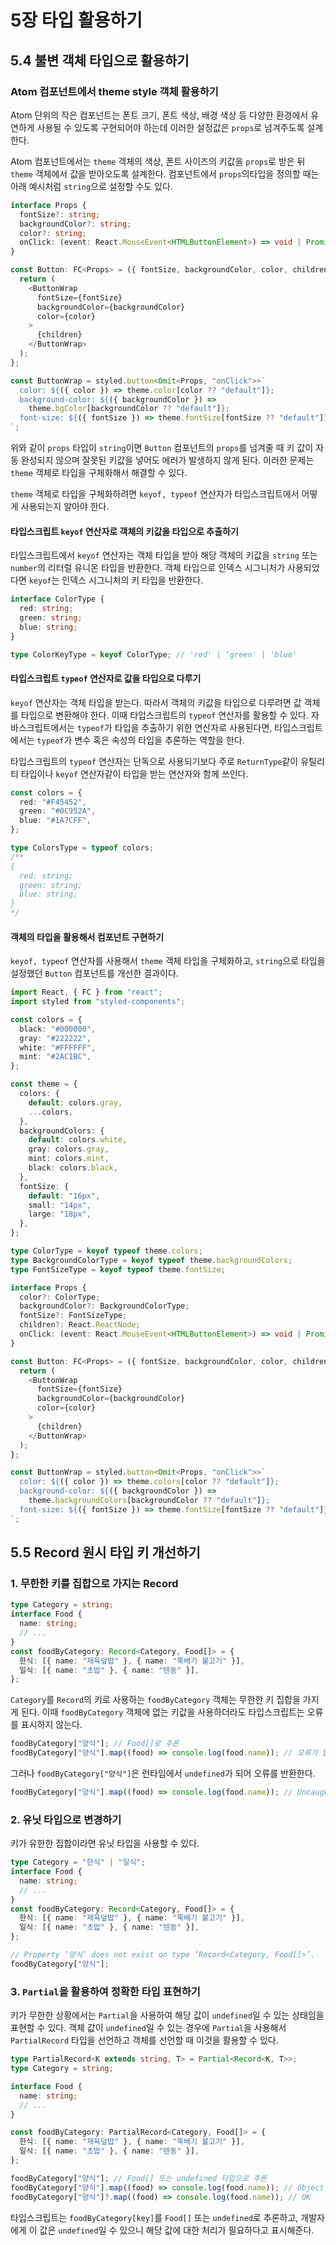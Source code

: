 # 5장 타입 활용하기

## 5.4 불변 객체 타입으로 활용하기

### Atom 컴포넌트에서 theme style 객체 활용하기

Atom 단위의 작은 컴포넌트는 폰트 크기, 폰트 색상, 배경 색상 등 다양한 환경에서 유연하게 사용될 수 있도록 구현되어야 하는데 이러한 설정값은 `props`로 넘겨주도록 설계한다.

Atom 컴포넌트에서는 `theme` 객체의 색상, 폰트 사이즈의 키값을 `props`로 받은 뒤 `theme` 객체에서 값을 받아오도록 설계한다. 컴포넌트에서 `props`의타입을 정의할 때는 아래 예시처럼 `string`으로 설정할 수도 있다.

```ts
interface Props {
  fontSize?: string;
  backgroundColor?: string;
  color?: string;
  onClick: (event: React.MouseEvent<HTMLButtonElement>) => void | Promise<void>;
}

const Button: FC<Props> = ({ fontSize, backgroundColor, color, children }) => {
  return (
    <ButtonWrap
      fontSize={fontSize}
      backgroundColor={backgroundColor}
      color={color}
    >
      {children}
    </ButtonWrap>
  );
};

const ButtonWrap = styled.button<Omit<Props, "onClick">>`
  color: ${({ color }) => theme.color[color ?? "default"]};
  background-color: ${({ backgroundColor }) =>
    theme.bgColor[backgroundColor ?? "default"]};
  font-size: ${({ fontSize }) => theme.fontSize[fontSize ?? "default"]};
`;
```

위와 같이 `props` 타입이 `string`이면 `Button` 컴포넌트의 `props`를 넘겨줄 때 키 값이 자동 완성되지 않으며 잘못된 키값을 넣어도 에러가 발생하지 않게 된다. 이러한 문제는 `theme` 객체로 타입을 구체화해서 해결할 수 있다.

`theme` 객체로 타입을 구체화하려면 `keyof, typeof` 연산자가 타입스크립트에서 어떻게 사용되는지 알아야 한다.

#### 타입스크립트 `keyof` 연산자로 객체의 키값을 타입으로 추출하기

타입스크립트에서 `keyof` 연산자는 객체 타입을 받아 해당 객체의 키값을 `string` 또는 `number`의 리터럴 유니온 타입을 반환한다. 객체 타입으로 인덱스 시그니처가 사용되었다면 `keyof`는 인덱스 시그니처의 키 타입을 반환한다.

```ts
interface ColorType {
  red: string;
  green: string;
  blue: string;
}

type ColorKeyType = keyof ColorType; // 'red' | ‘green' | ‘blue'
```

#### 타입스크립트 `typeof` 연산자로 값을 타입으로 다루기

`keyof` 연산자는 객체 타입을 받는다. 따라서 객체의 키값을 타입으로 다루려면 값 객체를 타입으로 변환해야 한다. 이때 타입스크립트의 `typeof` 연산자를 활용할 수 있다. 자바스크립트에서는 `typeof`가 타입을 추출하기 위한 연산자로 사용된다면, 타입스크립트에서는 `typeof`가 변수 혹은 속성의 타입을 추론하는 역할을 한다.

타입스크립트의 `typeof` 연산자는 단독으로 사용되기보다 주로 `ReturnType`같이 유틸리티 타입이나 `keyof` 연산자같이 타입을 받는 연산자와 함께 쓰인다.

```ts
const colors = {
  red: "#F45452",
  green: "#0C952A",
  blue: "#1A7CFF",
};

type ColorsType = typeof colors;
/**
{
  red: string;
  green: string;
  blue: string;
}
*/
```

#### 객체의 타입을 활용해서 컴포넌트 구현하기

`keyof, typeof` 연산자를 사용해서 `theme` 객체 타입을 구체화하고, `string`으로 타입을 설정했던 `Button` 컴포넌트를 개선한 결과이다.

```ts
import React, { FC } from "react";
import styled from "styled-components";

const colors = {
  black: "#000000",
  gray: "#222222",
  white: "#FFFFFF",
  mint: "#2AC1BC",
};

const theme = {
  colors: {
    default: colors.gray,
    ...colors,
  },
  backgroundColors: {
    default: colors.white,
    gray: colors.gray,
    mint: colors.mint,
    black: colors.black,
  },
  fontSize: {
    default: "16px",
    small: "14px",
    large: "18px",
  },
};

type ColorType = keyof typeof theme.colors;
type BackgroundColorType = keyof typeof theme.backgroundColors;
type FontSizeType = keyof typeof theme.fontSize;

interface Props {
  color?: ColorType;
  backgroundColor?: BackgroundColorType;
  fontSize?: FontSizeType;
  children?: React.ReactNode;
  onClick: (event: React.MouseEvent<HTMLButtonElement>) => void | Promise<void>;
}

const Button: FC<Props> = ({ fontSize, backgroundColor, color, children }) => {
  return (
    <ButtonWrap
      fontSize={fontSize}
      backgroundColor={backgroundColor}
      color={color}
    >
      {children}
    </ButtonWrap>
  );
};

const ButtonWrap = styled.button<Omit<Props, "onClick">>`
  color: ${({ color }) => theme.colors[color ?? "default"]};
  background-color: ${({ backgroundColor }) =>
    theme.backgroundColors[backgroundColor ?? "default"]};
  font-size: ${({ fontSize }) => theme.fontSize[fontSize ?? "default"]};
`;
```

## 5.5 Record 원시 타입 키 개선하기

### 1. 무한한 키를 집합으로 가지는 Record

```ts
type Category = string;
interface Food {
  name: string;
  // ...
}
const foodByCategory: Record<Category, Food[]> = {
  한식: [{ name: "제육덮밥" }, { name: "뚝배기 불고기" }],
  일식: [{ name: "초밥" }, { name: "텐동" }],
};
```

`Category`를 `Record`의 키로 사용하는 `foodByCategory` 객체는 무한한 키 집합을 가지게 된다. 이때 `foodByCategory` 객체에 없는 키값을 사용하더라도 타입스크립트는 오류를 표시하지 않는다.

```ts
foodByCategory["양식"]; // Food[]로 추론
foodByCategory["양식"].map((food) => console.log(food.name)); // 오류가 발생하지 않는다
```

그러나 `foodByCategory["양식"]`은 런타임에서 `undefined`가 되어 오류를 반환한다.

```ts
foodByCategory["양식"].map((food) => console.log(food.name)); // Uncaught TypeError: Cannot read properties of undefined (reading ‘map’)
```

### 2. 유닛 타입으로 변경하기

키가 유한한 집합이라면 유닛 타입을 사용할 수 있다.

```ts
type Category = "한식" | "일식";
interface Food {
  name: string;
  // ...
}
const foodByCategory: Record<Category, Food[]> = {
  한식: [{ name: "제육덮밥" }, { name: "뚝배기 불고기" }],
  일식: [{ name: "초밥" }, { name: "텐동" }],
};

// Property ‘양식’ does not exist on type ‘Record<Category, Food[]>’.
foodByCategory["양식"];
```

### 3. `Partial`을 활용하여 정확한 타입 표현하기

키가 무한한 상황에서는 `Partial`을 사용하여 해당 값이 `undefined`일 수 있는 상태임을 표현할 수 있다. 객체 값이 `undefined`일 수 있는 경우에 `Partial`을 사용해서 `PartialRecord` 타입을 선언하고 객체를 선언할 때 이것을 활용할 수 있다.

```ts
type PartialRecord<K extends string, T> = Partial<Record<K, T>>;
type Category = string;

interface Food {
  name: string;
  // ...
}

const foodByCategory: PartialRecord<Category, Food[]> = {
  한식: [{ name: "제육덮밥" }, { name: "뚝배기 불고기" }],
  일식: [{ name: "초밥" }, { name: "텐동" }],
};

foodByCategory["양식"]; // Food[] 또는 undefined 타입으로 추론
foodByCategory["양식"].map((food) => console.log(food.name)); // Object is possibly 'undefined'
foodByCategory["양식"]?.map((food) => console.log(food.name)); // OK
```

타입스크립트는 `foodByCategory[key]`를 `Food[]` 또는 `undefined`로 추론하고, 개발자에게 이 값은 `undefined`일 수 있으니 해당 값에 대한 처리가 필요하다고 표시해준다.
